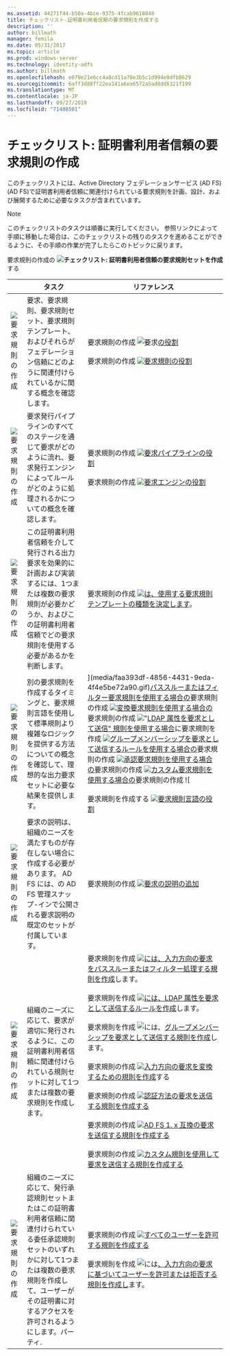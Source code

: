 ```yaml
---
ms.assetid: 44271f44-b50a-4bce-9375-4fcab9618048
title: チェックリスト-証明書利用者信頼の要求規則を作成する
description: ''
author: billmath
manager: femila
ms.date: 05/31/2017
ms.topic: article
ms.prod: windows-server
ms.technology: identity-adfs
ms.author: billmath
ms.openlocfilehash: e070e21e6cc4a8cd11a70e3b5c1d994e0dfb8629
ms.sourcegitcommit: 6aff3d88ff22ea141a6ea6572a5ad8dd6321f199
ms.translationtype: MT
ms.contentlocale: ja-JP
ms.lasthandoff: 09/27/2019
ms.locfileid: "71408501"
---
```

# <a name="checklist-creating-claim-rules-for-a-relying-party-trust"></a>チェックリスト: 証明書利用者信頼の要求規則の作成


このチェックリストには、Active Directory フェデレーションサービス (AD FS) \(AD FS\)で証明書利用者信頼に関連付けられている要求規則を計画、設計、および展開するために必要なタスクが含まれています。  
  
> [!NOTE]  
> このチェックリストのタスクは順番に実行してください。 参照リンクによって手順に移動した場合は、このチェックリストの残りのタスクを進めることができるように、その手順の作業が完了したらこのトピックに戻ります。  
  
要求規則の作成の ![](media/2b05dce3-938f-4168-9b8f-1f4398cbdb9b.gif)**チェックリスト: 証明書利用者信頼の要求規則セットを作成**する  
  
||タスク|リファレンス|  
|-|--------|-------------|  
|![要求規則の作成](media/icon_checkboxo.gif)|要求、要求規則、要求規則セット、要求規則テンプレート、およびそれらがフェデレーション信頼にどのように関連付けられているかに関する概念を確認します。|要求規則の作成 ![要求](media/faa393df-4856-4431-9eda-4f4e5be72a90.gif)[の役割](../../ad-fs/technical-reference/The-Role-of-Claims.md)<br /><br />要求規則の作成 ![](media/faa393df-4856-4431-9eda-4f4e5be72a90.gif)[要求規則の役割](../../ad-fs/technical-reference/The-Role-of-Claim-Rules.md)|  
|![要求規則の作成](media/icon_checkboxo.gif)|要求発行パイプラインのすべてのステージを通じて要求がどのように流れ、要求発行エンジンによってルールがどのように処理されるかについての概念を確認します。|要求規則の作成 ![](media/faa393df-4856-4431-9eda-4f4e5be72a90.gif)[要求パイプラインの役割](../../ad-fs/technical-reference/The-Role-of-the-Claims-Pipeline.md)<br /><br />要求規則の作成 ![](media/faa393df-4856-4431-9eda-4f4e5be72a90.gif)[要求エンジンの役割](../../ad-fs/technical-reference/The-Role-of-the-Claims-Engine.md)|  
|![要求規則の作成](media/icon_checkboxo.gif)|この証明書利用者信頼を介して発行される出力要求を効果的に計画および実装するには、1つまたは複数の要求規則が必要かどうか、およびこの証明書利用者信頼でどの要求規則を使用する必要があるかを判断します。|要求規則の作成 ![](media/faa393df-4856-4431-9eda-4f4e5be72a90.gif)[は、使用する要求規則テンプレートの種類を決定します](../../ad-fs/technical-reference/Determine-the-Type-of-Claim-Rule-Template-to-Use.md)。|  
|![要求規則の作成](media/icon_checkboxo.gif)|別の要求規則を作成するタイミングと、要求規則言語を使用して標準規則より複雑なロジックを提供する方法についての概念を確認して、理想的な出力要求セットに必要な結果を提供します。|](media/faa393df-4856-4431-9eda-4f4e5be72a90.gif)[パススルーまたはフィルター要求規則を使用する場合の](../../ad-fs/technical-reference/When-to-Use-a-Pass-Through-or-Filter-Claim-Rule.md)要求規則の作成 ![<br /><br />](media/faa393df-4856-4431-9eda-4f4e5be72a90.gif)[変換要求規則を使用する場合の](../../ad-fs/technical-reference/When-to-Use-a-Transform-Claim-Rule.md)要求規則の作成 ![<br /><br />"](media/faa393df-4856-4431-9eda-4f4e5be72a90.gif)[LDAP 属性を要求として送信" 規則を使用する場合](../../ad-fs/technical-reference/When-to-Use-a-Send-LDAP-Attributes-as-Claims-Rule.md)に要求規則を作成 ![<br /><br />](media/faa393df-4856-4431-9eda-4f4e5be72a90.gif)[グループメンバーシップを要求として送信するルールを使用する場合の](../../ad-fs/technical-reference/When-to-Use-a-Send-Group-Membership-as-a-Claim-Rule.md)要求規則の作成 ![<br /><br />](media/faa393df-4856-4431-9eda-4f4e5be72a90.gif)[承認要求規則を使用する場合の](../../ad-fs/technical-reference/When-to-Use-an-Authorization-Claim-Rule.md)要求規則の作成 ![<br /><br />](media/faa393df-4856-4431-9eda-4f4e5be72a90.gif)[カスタム要求規則を使用する場合の](../../ad-fs/technical-reference/When-to-Use-a-Custom-Claim-Rule.md)要求規則の作成 ![<br /><br />要求規則を作成する ![](media/faa393df-4856-4431-9eda-4f4e5be72a90.gif)[要求規則言語の役割](../../ad-fs/technical-reference/The-Role-of-the-Claim-Rule-Language.md)|  
|![要求規則の作成](media/icon_checkboxo.gif)|要求の説明は、組織のニーズを満たすものが存在しない場合に作成する必要があります。 AD FS には、の AD FS 管理スナップ\-インで公開される要求説明の既定のセットが付属しています。|要求規則の作成 ![](media/15dd35b6-6cc6-421f-93f8-7109920e7144.gif)[要求の説明の追加](../../ad-fs/operations/Add-a-Claim-Description.md)|  
|![要求規則の作成](media/icon_checkboxo.gif)|組織のニーズに応じて、要求が適切に発行されるように、この証明書利用者信頼に関連付けられている規則セットに対して1つまたは複数の要求規則を作成します。|要求規則を作成 ![](media/15dd35b6-6cc6-421f-93f8-7109920e7144.gif)[には、入力方向の要求をパススルーまたはフィルター処理する規則を作成](../../ad-fs/operations/Create-a-Rule-to-Pass-Through-or-Filter-an-Incoming-Claim.md)します。<br /><br />要求規則を作成 ![](media/15dd35b6-6cc6-421f-93f8-7109920e7144.gif)[には、LDAP 属性を要求として送信するルールを作成](../../ad-fs/operations/Create-a-Rule-to-Send-LDAP-Attributes-as-Claims.md)します。<br /><br />要求規則を作成 ![には、](media/15dd35b6-6cc6-421f-93f8-7109920e7144.gif)[グループメンバーシップを要求として送信する規則を作成](../../ad-fs/operations/Create-a-Rule-to-Send-Group-Membership-as-a-Claim.md)します。<br /><br />要求規則の作成 ![](media/15dd35b6-6cc6-421f-93f8-7109920e7144.gif)[入力方向の要求を変換するための規則を作成](../../ad-fs/operations/Create-a-Rule-to-Transform-an-Incoming-Claim.md)する<br /><br />要求規則の作成 ![](media/15dd35b6-6cc6-421f-93f8-7109920e7144.gif)[認証方法の要求を送信する規則を作成する](../../ad-fs/operations/Create-a-Rule-to-Send-an-Authentication-Method-Claim.md)<br /><br />要求規則の作成 ![](media/15dd35b6-6cc6-421f-93f8-7109920e7144.gif)[AD FS 1. x 互換の要求を送信する規則を作成する](../../ad-fs/operations/Create-a-Rule-to-Send-an-AD-FS-1x-Compatible-Claim.md)<br /><br />要求規則の作成 ![](media/15dd35b6-6cc6-421f-93f8-7109920e7144.gif)[カスタム規則を使用して要求を送信する規則を作成する](../../ad-fs/operations/Create-a-Rule-to-Send-Claims-Using-a-Custom-Rule.md)|  
|![要求規則の作成](media/icon_checkboxo.gif)|組織のニーズに応じて、発行承認規則セットまたはこの証明書利用者信頼に関連付けられている委任承認規則セットのいずれかに対して1つまたは複数の要求規則を作成して、ユーザーがその証明書に対するアクセスを許可されるようにします。パーティ.|要求規則の作成 ![](media/15dd35b6-6cc6-421f-93f8-7109920e7144.gif)[すべてのユーザーを許可する規則を作成する](../../ad-fs/operations/Create-a-Rule-to-Permit-All-Users.md)<br /><br />要求規則を作成 ![には](media/15dd35b6-6cc6-421f-93f8-7109920e7144.gif)[、入力方向の要求に基づいてユーザーを許可または拒否する規則を作成し](../../ad-fs/operations/Create-a-Rule-to-Permit-or-Deny-Users-Based-on-an-Incoming-Claim.md)ます。|  

